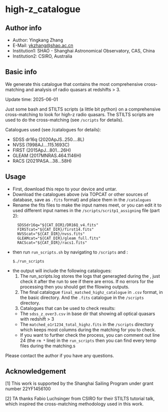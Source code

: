 # high-z_catalogue
## Author info
- Author: 	Yingkang Zhang
- E-Mail: 	ykzhang@shao.ac.cn
- Institution1:	SHAO - Shanghai Astronomical Observatory, CAS, China
- Institution2: CSIRO, Australia


## Basic info
We generate this catalogue that contains the most comprehensive cross-matching and analysis of radio quasars at redshifts > 3.

Update time: 2025-06-01

Just some bash and STILTS scripts (a little bit python) on a comprehensive cross-matching to look for high-z radio quasars.
The STILTS scripts are used to do the cross-matching (see `/scripts` for details).

Catalogues used (see /catalogues for details): 
- SDSS dr16q (2020ApJS..250....8L)
- NVSS (1998AJ....115.1693C)
- FIRST (2015ApJ...801...26H)
- GLEAM (2017MNRAS.464.1146H)
- RACS (2021PASA...38...58H)

## Usage
- First, download this repo to your device and untar.
- Download the catalogues above (via TOPCAT or other sources of database, save as `.fits` format) and place them in the `/catalogues`
- Rename the fits files to make the input names meet, or you can edit it to used different input names in the `/scripts/scritp1_assigning` file (part 2): 
  ```
    SDSSdr16q="${CAT_DIR}/DR16Q_v4.fits"
    FIRSTcat="${CAT_DIR}/first14.fits"
    NVSScat="${CAT_DIR}/nvss.fits"
    GLEAMcat="${CAT_DIR}/gleam_full.fits"
    RACScat="${CAT_DIR}/racs1.fits"
  ```
- then run `run_scripts.sh` by navigating to `/scripts` and :
    ```
    $./run_scripts
    ```
- the output will include the following catalogues:
  1. The run_scripts.log stores the logs that generagted during the , just check it after the run to see if there are erros. If no errors for the processing then you should get the fllowing outputs.
  2. The final catalogue `final_matched_highz_catalogue` in `.csv` format, in the basic directory. And the `.fits` catalogue in the `/scripts` directory.
  3. Catalogues that can be used to check results:
    - The `sdss_z_over3.csv` in base dir that showing all optical quasars with redshift > 3
    - The `matched_o1r1234_total_highz.fits` in the `/scripts` directory which keeps most columns during the matching for you to check.
    - If you want to further check the process, you can comment out line 24 (the `rm *` line) in the `run_scripts` then you can find every temp files during the matching.s

Please contact the author if you have any questions.


## Acknowledgement
  [1] This work is supported by the Shanghai Sailing Program under grant number 22YF1456100

  [2] TA thanks Fabio Luchsinger from CSIRO for their STILTS tutorial talk, which inspired the cross-matching methodology used in this work.
